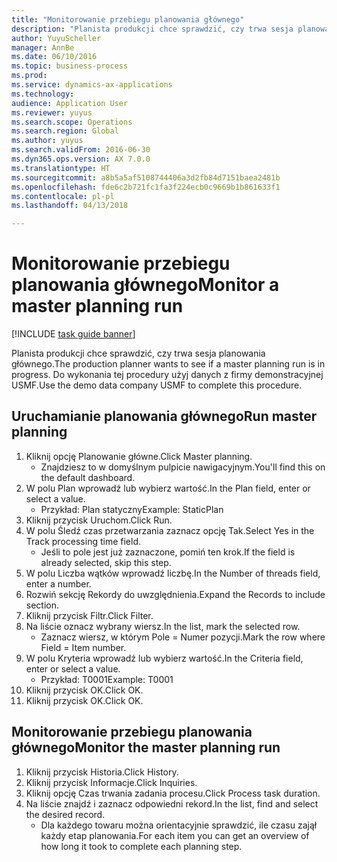 ```yaml
--- 
title: "Monitorowanie przebiegu planowania głównego"
description: "Planista produkcji chce sprawdzić, czy trwa sesja planowania głównego."
author: YuyuScheller
manager: AnnBe
ms.date: 06/10/2016
ms.topic: business-process
ms.prod: 
ms.service: dynamics-ax-applications
ms.technology: 
audience: Application User
ms.reviewer: yuyus
ms.search.scope: Operations
ms.search.region: Global
ms.author: yuyus
ms.search.validFrom: 2016-06-30
ms.dyn365.ops.version: AX 7.0.0
ms.translationtype: HT
ms.sourcegitcommit: a8b5a5af5108744406a3d2fb84d7151baea2481b
ms.openlocfilehash: fde6c2b721fc1fa3f224ecb0c9669b1b861633f1
ms.contentlocale: pl-pl
ms.lasthandoff: 04/13/2018

---
```

# <a name="monitor-a-master-planning-run"></a><span data-ttu-id="c0543-103">Monitorowanie przebiegu planowania głównego</span><span class="sxs-lookup"><span data-stu-id="c0543-103">Monitor a master planning run</span></span>

[!INCLUDE [task guide banner](../../includes/task-guide-banner.md)]

<span data-ttu-id="c0543-104">Planista produkcji chce sprawdzić, czy trwa sesja planowania głównego.</span><span class="sxs-lookup"><span data-stu-id="c0543-104">The production planner wants to see if a master planning run is in progress.</span></span> <span data-ttu-id="c0543-105">Do wykonania tej procedury użyj danych z firmy demonstracyjnej USMF.</span><span class="sxs-lookup"><span data-stu-id="c0543-105">Use the demo data company USMF to complete this procedure.</span></span>


## <a name="run-master-planning"></a><span data-ttu-id="c0543-106">Uruchamianie planowania głównego</span><span class="sxs-lookup"><span data-stu-id="c0543-106">Run master planning</span></span>
1. <span data-ttu-id="c0543-107">Kliknij opcję Planowanie główne.</span><span class="sxs-lookup"><span data-stu-id="c0543-107">Click Master planning.</span></span>
    * <span data-ttu-id="c0543-108">Znajdziesz to w domyślnym pulpicie nawigacyjnym.</span><span class="sxs-lookup"><span data-stu-id="c0543-108">You'll find this on the default dashboard.</span></span>  
2. <span data-ttu-id="c0543-109">W polu Plan wprowadź lub wybierz wartość.</span><span class="sxs-lookup"><span data-stu-id="c0543-109">In the Plan field, enter or select a value.</span></span>
    * <span data-ttu-id="c0543-110">Przykład: Plan statyczny</span><span class="sxs-lookup"><span data-stu-id="c0543-110">Example: StaticPlan</span></span>  
3. <span data-ttu-id="c0543-111">Kliknij przycisk Uruchom.</span><span class="sxs-lookup"><span data-stu-id="c0543-111">Click Run.</span></span>
4. <span data-ttu-id="c0543-112">W polu Śledź czas przetwarzania zaznacz opcję Tak.</span><span class="sxs-lookup"><span data-stu-id="c0543-112">Select Yes in the Track processing time field.</span></span>
    * <span data-ttu-id="c0543-113">Jeśli to pole jest już zaznaczone, pomiń ten krok.</span><span class="sxs-lookup"><span data-stu-id="c0543-113">If the field is already selected, skip this step.</span></span>  
5. <span data-ttu-id="c0543-114">W polu Liczba wątków wprowadź liczbę.</span><span class="sxs-lookup"><span data-stu-id="c0543-114">In the Number of threads field, enter a number.</span></span>
6. <span data-ttu-id="c0543-115">Rozwiń sekcję Rekordy do uwzględnienia.</span><span class="sxs-lookup"><span data-stu-id="c0543-115">Expand the Records to include section.</span></span>
7. <span data-ttu-id="c0543-116">Kliknij przycisk Filtr.</span><span class="sxs-lookup"><span data-stu-id="c0543-116">Click Filter.</span></span>
8. <span data-ttu-id="c0543-117">Na liście oznacz wybrany wiersz.</span><span class="sxs-lookup"><span data-stu-id="c0543-117">In the list, mark the selected row.</span></span>
    * <span data-ttu-id="c0543-118">Zaznacz wiersz, w którym Pole = Numer pozycji.</span><span class="sxs-lookup"><span data-stu-id="c0543-118">Mark the row where Field = Item number.</span></span>  
9. <span data-ttu-id="c0543-119">W polu Kryteria wprowadź lub wybierz wartość.</span><span class="sxs-lookup"><span data-stu-id="c0543-119">In the Criteria field, enter or select a value.</span></span>
    * <span data-ttu-id="c0543-120">Przykład: T0001</span><span class="sxs-lookup"><span data-stu-id="c0543-120">Example: T0001</span></span>  
10. <span data-ttu-id="c0543-121">Kliknij przycisk OK.</span><span class="sxs-lookup"><span data-stu-id="c0543-121">Click OK.</span></span>
11. <span data-ttu-id="c0543-122">Kliknij przycisk OK.</span><span class="sxs-lookup"><span data-stu-id="c0543-122">Click OK.</span></span>

## <a name="monitor-the-master-planning-run"></a><span data-ttu-id="c0543-123">Monitorowanie przebiegu planowania głównego</span><span class="sxs-lookup"><span data-stu-id="c0543-123">Monitor the master planning run</span></span>
1. <span data-ttu-id="c0543-124">Kliknij przycisk Historia.</span><span class="sxs-lookup"><span data-stu-id="c0543-124">Click History.</span></span>
2. <span data-ttu-id="c0543-125">Kliknij przycisk Informacje.</span><span class="sxs-lookup"><span data-stu-id="c0543-125">Click Inquiries.</span></span>
3. <span data-ttu-id="c0543-126">Kliknij opcję Czas trwania zadania procesu.</span><span class="sxs-lookup"><span data-stu-id="c0543-126">Click Process task duration.</span></span>
4. <span data-ttu-id="c0543-127">Na liście znajdź i zaznacz odpowiedni rekord.</span><span class="sxs-lookup"><span data-stu-id="c0543-127">In the list, find and select the desired record.</span></span>
    * <span data-ttu-id="c0543-128">Dla każdego towaru można orientacyjnie sprawdzić, ile czasu zajął każdy etap planowania.</span><span class="sxs-lookup"><span data-stu-id="c0543-128">For each item you can get an overview of how long it took to complete each planning step.</span></span>  


